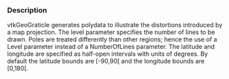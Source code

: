 ### Description

vtkGeoGraticle generates polydata to illustrate the distortions introduced by a map projection. The level parameter specifies the number of lines to be drawn. Poles are treated differently than other regions; hence the use of a Level parameter instead of a NumberOfLines parameter. The latitude and longitude are specified as half-open intervals with units of degrees. By default the latitude bounds are [-90,90[ and the longitude
bounds are [0,180[.
